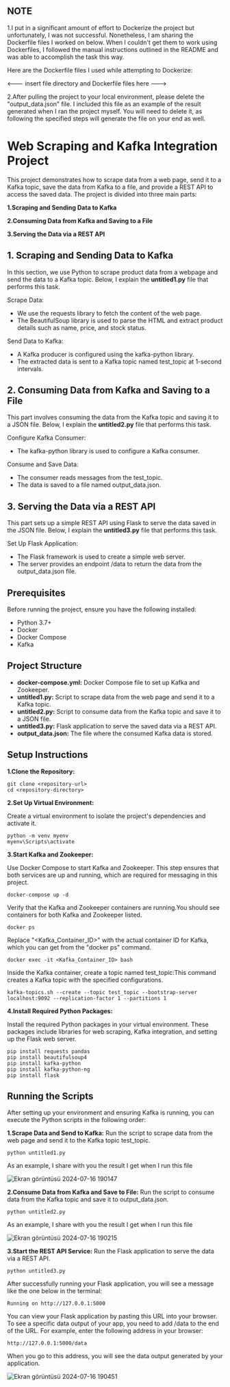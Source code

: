 ## NOTE

1.I put in a significant amount of effort to Dockerize the project but unfortunately, I was not successful. Nonetheless, I am sharing the Dockerfile files I worked on below. When I couldn't get them to work using Dockerfiles, I followed the manual instructions outlined in the README and was able to accomplish the task this way.

Here are the Dockerfile files I used while attempting to Dockerize:

<--- insert file directory and Dockerfile files here --->

2.After pulling the project to your local environment, please delete the "output_data.json" file. I included this file as an example of the result generated when I ran the project myself. You will need to delete it, as following the specified steps will generate the file on your end as well.

# Web Scraping and Kafka Integration Project

This project demonstrates how to scrape data from a web page, send it to a Kafka topic, save the data from Kafka to a file, and provide a REST API to access the saved data. The project is divided into three main parts:

**1.Scraping and Sending Data to Kafka**

**2.Consuming Data from Kafka and Saving to a File**

**3.Serving the Data via a REST API**

## 1. Scraping and Sending Data to Kafka
In this section, we use Python to scrape product data from a webpage and send the data to a Kafka topic. Below, I explain the **untitled1.py** file that performs this task.

Scrape Data:

- We use the requests library to fetch the content of the web page.
- The BeautifulSoup library is used to parse the HTML and extract product details such as name, price, and stock status.

Send Data to Kafka:

- A Kafka producer is configured using the kafka-python library.
- The extracted data is sent to a Kafka topic named test_topic at 1-second intervals.

## 2. Consuming Data from Kafka and Saving to a File
This part involves consuming the data from the Kafka topic and saving it to a JSON file. Below, I explain the **untitled2.py** file that performs this task.

Configure Kafka Consumer:

- The kafka-python library is used to configure a Kafka consumer.

Consume and Save Data:

- The consumer reads messages from the test_topic.
- The data is saved to a file named output_data.json.

## 3. Serving the Data via a REST API
This part sets up a simple REST API using Flask to serve the data saved in the JSON file. Below, I explain the **untitled3.py** file that performs this task.

Set Up Flask Application:

- The Flask framework is used to create a simple web server.
- The server provides an endpoint /data to return the data from the output_data.json file.


## Prerequisites
Before running the project, ensure you have the following installed:

- Python 3.7+
- Docker
- Docker Compose
- Kafka

## Project Structure
- **docker-compose.yml:** Docker Compose file to set up Kafka and Zookeeper.
- **untitled1.py:** Script to scrape data from the web page and send it to a Kafka topic.
- **untitled2.py:** Script to consume data from the Kafka topic and save it to a JSON file.
- **untitled3.py:** Flask application to serve the saved data via a REST API.
- **output_data.json:** The file where the consumed Kafka data is stored.

## Setup Instructions
**1.Clone the Repository:**
```
git clone <repository-url>
cd <repository-directory>
```

**2.Set Up Virtual Environment:**

Create a virtual environment to isolate the project's dependencies and activate it.
```
python -m venv myenv
myenv\Scripts\activate
```

**3.Start Kafka and Zookeeper:**

Use Docker Compose to start Kafka and Zookeeper. This step ensures that both services are up and running, which are required for messaging in this project.
```
docker-compose up -d
```
Verify that the Kafka and Zookeeper containers are running.You should see containers for both Kafka and Zookeeper listed.
```
docker ps
```
Replace "<Kafka_Container_ID>" with the actual container ID for Kafka, which you can get from the "docker ps" command.
```
docker exec -it <Kafka_Container_ID> bash
```
Inside the Kafka container, create a topic named test_topic:This command creates a Kafka topic with the specified configurations.
```
kafka-topics.sh --create --topic test_topic --bootstrap-server localhost:9092 --replication-factor 1 --partitions 1
```

**4.Install Required Python Packages:**

Install the required Python packages in your virtual environment. These packages include libraries for web scraping, Kafka integration, and setting up the Flask web server.
```
pip install requests pandas
pip install beautifulsoup4
pip install kafka-python
pip install kafka-python-ng
pip install flask
```

## Running the Scripts

After setting up your environment and ensuring Kafka is running, you can execute the Python scripts in the following order:

**1.Scrape Data and Send to Kafka:**
Run the script to scrape data from the web page and send it to the Kafka topic test_topic.
```
python untitled1.py
```
As an example, I share with you the result I get when I run this file

![Ekran görüntüsü 2024-07-16 190147](https://github.com/user-attachments/assets/16f6b577-0a83-4d06-808d-09259901fc49)


**2.Consume Data from Kafka and Save to File:**
Run the script to consume data from the Kafka topic and save it to output_data.json.
```
python untitled2.py
```
As an example, I share with you the result I get when I run this file

![Ekran görüntüsü 2024-07-16 190215](https://github.com/user-attachments/assets/6f202355-5702-4ff7-91c9-f6494e4a9be2)


**3.Start the REST API Service:**
Run the Flask application to serve the data via a REST API.
```
python untitled3.py
```
After successfully running your Flask application, you will see a message like the one below in the terminal:
```
Running on http://127.0.0.1:5000
```

You can view your Flask application by pasting this URL into your browser. To see a specific data output of your app, you need to add /data to the end of the URL. For example, enter the following address in your browser:
```
http://127.0.0.1:5000/data
```
When you go to this address, you will see the data output generated by your application.

![Ekran görüntüsü 2024-07-16 190451](https://github.com/user-attachments/assets/183743a1-731f-44a8-9555-ffbc3023d2fd)



